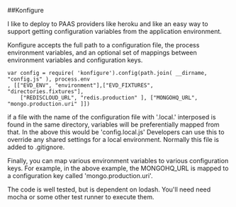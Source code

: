 ##Konfigure

I like to deploy to PAAS providers like heroku and like an easy way to support getting configuration variables from the application environment.

Konfigure accepts the full path to a configuration file, the process environment variables, and an optional set of mappings between environment variables and configuration keys. 

	var config = require( 'konfigure').config(path.join( __dirname, "config.js" ), process.env
	, [["EVD_ENV", "environment"],["EVD_FIXTURES", "directories.fixtures"],
        ["REDISCLOUD_URL", "redis.production" ], ["MONGOHQ_URL", "mongo.production.uri" ]])

if a file with the name of the configuration file with '.local.' interposed is found in the same directory, variables will be preferentially mapped from that. In the above this would be 'config.local.js' Developers can use this to override any shared settings for a local environment. Normally this file is added to .gitignore.

Finally, you can map various environment variables to various configuration keys.  For example, in the above example, the MONGOHQ_URL is mapped to a configuration key called 'mongo.production.uri'.

The code is well tested, but is dependent on lodash.  You'll need need mocha or some other test runner to execute them.
